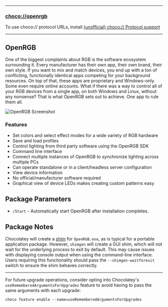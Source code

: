 
---
### [choco://openrgb](choco://openrgb)
To use choco:// protocol URLs, install [(unofficial) choco:// Protocol support](https://community.chocolatey.org/packages/choco-protocol-support)

---

## OpenRGB

One of the biggest complaints about RGB is the software ecosystem surrounding it. Every manufacturer has their own app, their own brand, their own style. If you want to mix and match devices, you end up with a ton of conflicting, functionally identical apps competing for your background resources. On top of that, these apps are proprietary and Windows-only. Some even require online accounts. What if there was a way to control all of your RGB devices from a single app, on both Windows and Linux, without any nonsense? That is what OpenRGB sets out to achieve. One app to rule them all.

![OpenRGB Screenshot](https://cdn.jsdelivr.net/gh/brogers5/chocolatey-package-openrgb@9faeed858d7ecbb7ae71fd125e7565cf0131876d/Screenshot.png)

### Features
* Set colors and select effect modes for a wide variety of RGB hardware
* Save and load profiles
* Control lighting from third party software using the OpenRGB SDK
* Command line interface
* Connect multiple instances of OpenRGB to synchronize lighting across multiple PCs
* Can operate standalone or in a client/headless server configuration
* View device information
* No official/manufacturer software required
* Graphical view of device LEDs makes creating custom patterns easy

## Package Parameters
* `/Start` - Automatically start OpenRGB after installation completes.

## Package Notes
Chocolatey will create a [shim](https://docs.chocolatey.org/en-us/features/shim) for `OpenRGB.exe`, as is typical for a portable application package. However, `shimgen` will create a GUI shim, which will not wait for the underlying process to exit by default. This may cause issues with displaying console output when using the command-line interface. Users requiring this functionality should pass the `--shimgen-waitforexit` switch to ensure the shim behaves correctly.

---

For future upgrade operations, consider opting into Chocolatey's `useRememberedArgumentsForUpgrades` feature to avoid having to pass the same arguments with each upgrade:

```shell
choco feature enable --name=useRememberedArgumentsForUpgrades
```
